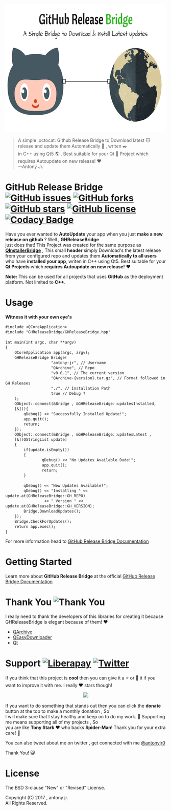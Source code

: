 <p align="center">
  <img src=".img/poster.png" height="400px" width=auto alt="GHReleaseBridge Poster">  <br>
</p>

>A simple :octocat: Github Release Bridge to Download latest :cat: release and update them  Automatically :dog: , writen :black_nib:   
> in C++ using Qt5 :earth_americas: . Best suitable for your Qt :8ball: Project which requires Autoupdate on new release! :heart:   
> --Antony Jr.

# GitHub Release Bridge [![GitHub issues](https://img.shields.io/github/issues/antony-jr/GHReleaseBridge.svg?style=flat-square)](https://github.com/antony-jr/GHReleaseBridge/issues) [![GitHub forks](https://img.shields.io/github/forks/antony-jr/GHReleaseBridge.svg?style=flat-square)](https://github.com/antony-jr/GHReleaseBridge/network) [![GitHub stars](https://img.shields.io/github/stars/antony-jr/GHReleaseBridge.svg?style=flat-square)](https://github.com/antony-jr/GHReleaseBridge/stargazers) [![GitHub license](https://img.shields.io/github/license/antony-jr/GHReleaseBridge.svg?style=flat-square)](https://github.com/antony-jr/GHReleaseBridge/blob/master/LICENSE) [![Codacy Badge](https://api.codacy.com/project/badge/Grade/2ed3815297ed41738f13b1e727ae13eb)](https://www.codacy.com/app/antony-jr/GHReleaseBridge?utm_source=github.com&amp;utm_medium=referral&amp;utm_content=antony-jr/GHReleaseBridge&amp;utm_campaign=Badge_Grade)


Have you ever wanted to **AutoUpdate** your app when you just **make a new release on github** ? Well , **GHReleaseBridge**   
just does that! This Project was created for the same purpose as **[QInstallerBridge](https://github.com/antony-jr/QInstallerBridge)**  , This small **header** simply Download's the latest release from your configured repo and updates them **Automatically to all users**  who have **installed your app**, writen in C++ using Qt5. Best suitable for your **Qt Projects** which **requires Autoupdate on new release!** :heart:   

**Note:** This can be used for all projects that uses **GitHub** as the deployment platform. Not limited to **C++**.

# Usage

**Witness it with your own eye's**   

```
#include <QCoreApplication>
#include "GHReleaseBridge/GHReleaseBridge.hpp"

int main(int argc, char **argv)
{
    QCoreApplication app(argc, argv);
    GHReleaseBridge Bridge(
                    "antony-jr", // Username
                    "QArchive", // Repo
                    "v0.0.1", // The current version
                    "QArchive-{version}.tar.gz", // Format followed in GH Releases
                    "./", // Installation Path
                    true // Debug ?
    );
    QObject::connect(&Bridge , &GHReleaseBridge::updatesInstalled,
    [&](){
        qDebug() << "Successfully Installed Update!";
        app.quit();
        return;
    });
    QObject::connect(&Bridge , &GHReleaseBridge::updatesLatest ,
    [&](QStringList update)
    {
        if(update.isEmpty())
        {
                qDebug() << "No Updates Available Dude!";
                app.quit();
                return;
        }

        qDebug() << "New Updates Available!";
        qDebug() << "Installing " << update.at(GHReleaseBridge::GH_REPO) 
                 << " Version " << update.at(GHReleaseBridge::GH_VERSION);
        Bridge.DownloadUpdates();
    });
    Bridge.CheckForUpdates();
    return app.exec();
}
```

For more information head to [GitHub Release Bridge Documentation](https://antony-jr.github.io/GHReleaseBridge)

# Getting Started

Learn more about **GitHub Release Bridge** at the official [GitHub Release Bridge Documentation](https://antony-jr.github.io/GHReleaseBridge)

# Thank You ![Thank You](https://img.shields.io/badge/Always-Say%20Thank%20You!-blue.svg?style=flat-square)

I really need to thank the developers of this libraries for creating it because GHReleaseBridge is elegant because of them! :heart:   

* [QArchive](https://github.com/antony-jr/QArchive)
* [QEasyDownloader](https://github.com/antony-jr/QEasyDownloader)
* [Qt](https://github.com/qt)


# Support [![Liberapay](https://liberapay.com/assets/widgets/donate.svg)](https://liberapay.com/antonyjr/donate) [![Twitter](https://img.shields.io/twitter/url/https/github.com/antony-jr/QArchive.svg?style=social)](https://twitter.com/intent/tweet?text=Checkout%20%23QArchive%20by%20%40antonyjr0%20%20%2C%20its%20cool.%20Try%20it%20at%20https%3A%2F%2Fgithub.com%2Fantony-jr%2FQArchive)

If you think that this project is **cool** then you can give it a :star: or :fork_and_knife: it if you want to improve it with me. I really :heart: stars though!   

<p align="center">
    <a href="https://liberapay.com/antonyjr/donate">
       <img src="https://liberapay.com/assets/widgets/donate.svg">
    </a>
</p>


If you want to do something that stands out then you can click the **donate** button at the top to make a monthly donation , So   
I will make sure that I stay healthy and keep on to do my work. :briefcase: Supporting me means supporting all of my projects , So   
you are like **Tony Stark** :heart: who backs **Spider-Man**! Thank you for your extra care! :dog:   

You can also tweet about me on twitter , get connected with me [@antonyjr0](https://twitter.com/antonyjr0)

Thank You! :smiley_cat:

# License

The BSD 3-clause "New" or "Revised" License.

Copyright (C) 2017 , antony jr.   
All Rights Reserved.
